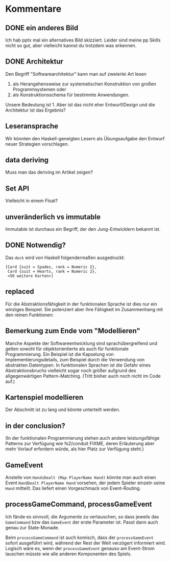 # Kommentare

## DONE ein anderes Bild

Ich hab pptx mal ein alternatives Bild skizziert. Leider sind meine pp
Skills nicht so gut, aber vielleicht kannst du trotzdem was erkennen.

## DONE Architektur

Den Begriff "Softwarearchitektur" kann man auf zweierlei Art lesen
1. als Herangehensweise zur systematischen Konstruktion von großen Programmsystemen oder
2. als Konstruktionsschema für bestimmte Anwendungen.

Unsere Bedeutung ist 1. Aber ist das nicht eher Entwurf/Design und die Architektur ist das Ergebnis?

## Leseransprache

Wir könnten den Haskell-geneigten Lesern als Übungsaufgabe den Entwurf neuer Strategien vorschlagen.

## data deriving

Muss man das deriving im Artikel zeigen?

## Set API

Vielleicht in einem Float?

## unveränderlich vs immutable

Immutable ist durchaus ein Begriff, der den Jung-Entwicklern bekannt ist.

## DONE Notwendig?

Das `deck` wird von Haskell folgendermaßen ausgedruckt:

```
[Card {suit = Spades, rank = Numeric 2},
 Card {suit = Hearts, rank = Numeric 2}, 
 <50 weitere Karten>]
```

## replaced


Für die Abstraktionsfähigkeit in der funktionalen Sprache ist dies nur
ein winziges Beispiel.  Sie potenziert aber ihre Fähigkeit im
Zusammenhang mit den reinen Funktionen:

## Bemerkung zum Ende vom "Modellieren"

Manche Aspekte der Softwareentwicklung sind sprachübergreifend und
gelten sowohl für objektorientierte als auch für funktionale
Programmierung.  Ein Beispiel ist die Kapselung von
Implementierungsdetails, zum Beispiel durch die Verwendung von
abstrakten Datentypen. In funktionalen Sprachen ist die Gefahr eines
Abstraktionsbruchs vielleicht sogar noch größer aufgrund des
allgegenwärtigen Pattern-Matching. (Tritt bisher auch noch nicht im
Code auf.)

## Kartenspiel modellieren

Der Abschnitt ist zu lang und könnte unterteilt werden.

## in der conclusion?

(In der
funktionalen Programmierung stehen auch andere leistungsfähige
Patterns zur Verfügung wie fs2/conduit FIXME, deren Erläuterung aber mehr
Vorlauf erfordern würde, als hier Platz zur Verfügung steht.)

## GameEvent

Anstelle von `HandsDealt (Map PlayerName Hand)` könnte man auch einen
Event `HandDealt PlayerName Hand` vorsehen, der jedem Spieler einzeln
seine `Hand` mitteilt. Das liefert einen Vorgeschmack von
Event-Routing.

## processGameCommand, processGameEvent

Ich fände es sinnvoll, die Argumente zu vertauschen, so dass jeweils
das `GameCommand` bzw das `GameEvent` der erste Parameter ist. Passt
dann auch genau zur State-Monade.

Beim `processGameCommand` ist auch komisch, dass der
`processGameEvent` sofort ausgeführt wird, während der Rest der Welt
verzögert informiert wird. Logisch wäre es, wenn der
`processGameEvent` genauso am Event-Strom lauschen müsste wie alle
anderen Komponenten des Spiels. 
